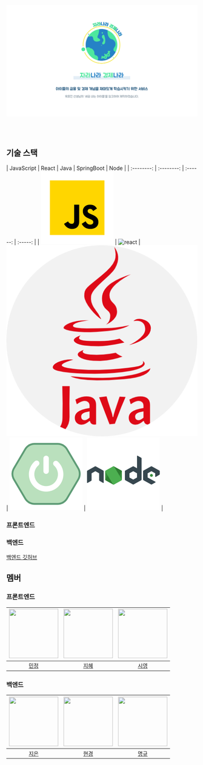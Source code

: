 ![title](docs/titleUpdate.png)
<br />



<br/>

<br/>

## 기술 스택

| JavaScript | React |  Java   |  SpringBoot   |  Node   |
| :--------: | :--------: | :------: | :-----: |
|   ![js]    |   ![react]    | ![java] | ![springboot] | ![node] |

### 프론트엔드

### 백엔드
[백엔드 깃허브](https://github.com/cje206/ecountry-back.git)


## 멤버

### 프론트엔드

| <img src="https://avatars.githubusercontent.com/u/130037564?v=1" width="130" height="130"> | <img src ="https://avatars.githubusercontent.com/u/154851823?v=1" width="130" height="130"> | <img src ="https://avatars.githubusercontent.com/u/154852049?v=1" width="130" height="130"> |
| :---------------------------------------------------------------------------------------: | :----------------------------------------------------------------------------------------: | :-----------------------------------------------------------------------------------------: |
|                         [민정](https://github.com/MinJeonng)                         |                          [지혜](https://github.com/Jihye8)                          |                             [시영](https://github.com/cci0)                             |

### 백엔드

| <img src="https://avatars.githubusercontent.com/u/154851961?v=1" width="130" height="130"> | <img src="https://avatars.githubusercontent.com/u/153169614?v=1" width="130" height="130"> | <img src="https://avatars.githubusercontent.com/u/134291319?v=1" width="130" height="130"> 
| :---------------------------------------------------------------------------------------: | :---------------------------------------------------------------------------------------: | :---------------------------------------------------------------------------------------: | 
|                             [지은](https://github.com/cje206)                              |                            [현경](https://github.com/Hyunkyung-Nam)                             |                            [명규](https://github.com/gh9727)                             

[js]: /images/javascript.svg
[react]: /images/stack/react.svg
[java]: /images/java.png
[node]: /images/node.svg
[springboot]: /images/springboot.svg
